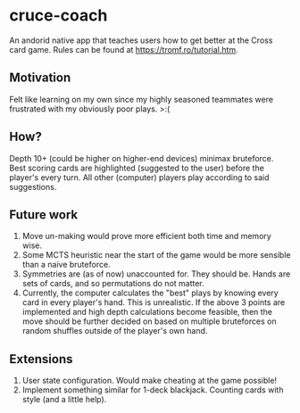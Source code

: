 # cruce-coach
An andorid native app that teaches users how to get better at the Cross card game. Rules can be found at https://tromf.ro/tutorial.htm.

## Motivation

Felt like learning on my own since my highly seasoned teammates were frustrated with my obviously poor plays. >:(

## How?

Depth 10+ (could be higher on higher-end devices) minimax bruteforce. Best scoring cards are highlighted (suggested to the user) before the player's every turn. All other (computer) players play according to said suggestions.

## Future work

1. Move un-making would prove more efficient both time and memory wise.
2. Some MCTS heuristic near the start of the game would be more sensible than a naive bruteforce.
3. Symmetries are (as of now) unaccounted for. They should be. Hands are sets of cards, and so permutations do not matter.
4. Currently, the computer calculates the "best" plays by knowing every card in every player's hand. This is unrealistic. If the above 3 points are implemented and high depth calculations become feasible, then the move should be further decided on based on multiple bruteforces on random shuffles outside of the player's own hand.

## Extensions

1. User state configuration. Would make cheating at the game possible!
2. Implement something similar for 1-deck blackjack. Counting cards with style (and a little help).
